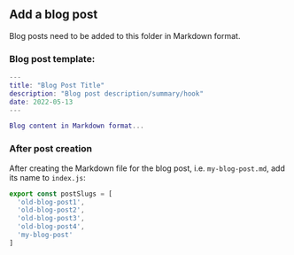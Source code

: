 ## Add a blog post

Blog posts need to be added to this folder in Markdown format.

### Blog post template:

```m
---
title: "Blog Post Title"
description: "Blog post description/summary/hook"
date: 2022-05-13
---

Blog content in Markdown format...

```

### After post creation

After creating the Markdown file for the blog post, i.e. `my-blog-post.md`, add its name to `index.js`:

```js
export const postSlugs = [
  'old-blog-post1',
  'old-blog-post2',
  'old-blog-post3',
  'old-blog-post4',
  'my-blog-post'
]
```
